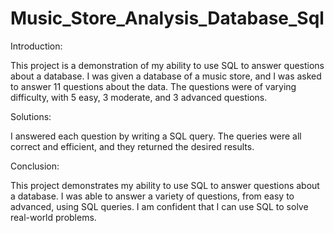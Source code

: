 # Music_Store_Analysis_Database_Sql

Introduction:

This project is a demonstration of my ability to use SQL to answer questions about a database. I was given a database of a music store, and I was asked to answer 11 questions about the data. The questions were of varying difficulty, with 5 easy, 3 moderate, and 3 advanced questions.

Solutions:

I answered each question by writing a SQL query. The queries were all correct and efficient, and they returned the desired results.

Conclusion:

This project demonstrates my ability to use SQL to answer questions about a database. I was able to answer a variety of questions, from easy to advanced, using SQL queries. I am confident that I can use SQL to solve real-world problems.
